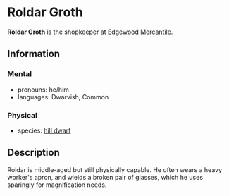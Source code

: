# Roldar Groth

**Roldar Groth** is the shopkeeper at [Edgewood Mercantile](../edgewood/edgewood-mercantile.md).

## Information

### Mental

- pronouns: he/him
- languages: Dwarvish, Common

### Physical

- species: [hill dwarf](../../../species/dwarf.md#hill-dwarf)

## Description

Roldar is middle-aged but still physically capable. He often wears a heavy worker's apron, and wields a broken pair of glasses, which he uses sparingly for magnification needs.

